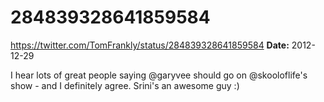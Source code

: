 # 284839328641859584
https://twitter.com/TomFrankly/status/284839328641859584
**Date:** 2012-12-29

I hear lots of great people saying @garyvee should go on @skooloflife's show - and I definitely agree. Srini's an awesome guy :)
